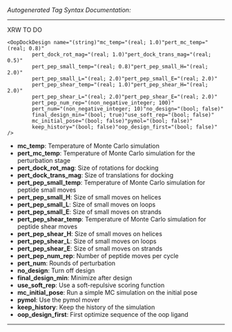 _Autogenerated Tag Syntax Documentation:_

---
XRW TO DO

```
<OopDockDesign name="(string)"mc_temp="(real; 1.0)"pert_mc_temp="(real; 0.8)"
        pert_dock_rot_mag="(real; 1.0)"pert_dock_trans_mag="(real; 0.5)"
        pert_pep_small_temp="(real; 0.8)"pert_pep_small_H="(real; 2.0)"
        pert_pep_small_L="(real; 2.0)"pert_pep_small_E="(real; 2.0)"
        pert_pep_shear_temp="(real; 1.0)"pert_pep_shear_H="(real; 2.0)"
        pert_pep_shear_L="(real; 2.0)"pert_pep_shear_E="(real; 2.0)"
        pert_pep_num_rep="(non_negative_integer; 100)"
        pert_num="(non_negative_integer; 10)"no_design="(bool; false)"
        final_design_min="(bool; true)"use_soft_rep="(bool; false)"
        mc_initial_pose="(bool; false)"pymol="(bool; false)"
        keep_history="(bool; false)"oop_design_first="(bool; false)" />
```

-   **mc_temp**: Temperature of Monte Carlo simulation
-   **pert_mc_temp**: Temperature of Monte Carlo simulation for the perturbation stage
-   **pert_dock_rot_mag**: Size of rotations for docking
-   **pert_dock_trans_mag**: Size of translations for docking
-   **pert_pep_small_temp**: Temperature of Monte Carlo simulation for peptide small moves
-   **pert_pep_small_H**: Size of small moves on helices
-   **pert_pep_small_L**: Size of small moves on loops
-   **pert_pep_small_E**: Size of small moves on strands
-   **pert_pep_shear_temp**: Temperature of Monte Carlo simulation for peptide shear moves
-   **pert_pep_shear_H**: Size of small moves on helices
-   **pert_pep_shear_L**: Size of small moves on loops
-   **pert_pep_shear_E**: Size of small moves on strands
-   **pert_pep_num_rep**: Number of peptide moves per cycle
-   **pert_num**: Rounds of perturbation
-   **no_design**: Turn off design
-   **final_design_min**: Minimize after design
-   **use_soft_rep**: Use a soft-repulsive scoring function
-   **mc_initial_pose**: Run a simple MC simulation on the initial pose
-   **pymol**: Use the pymol mover
-   **keep_history**: Keep the history of the simulation
-   **oop_design_first**: First optimize sequence of the oop ligand

---
